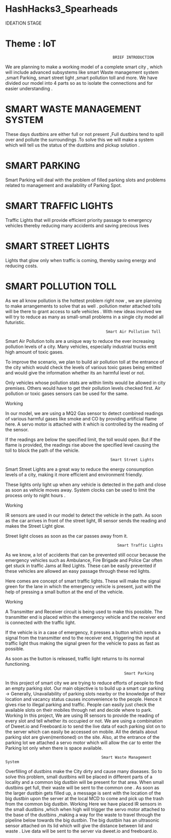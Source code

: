 # HashHacks3_Spearheads
IDEATION STAGE
# Theme : IoT 
                                                   BRIEF INTRODUCTION

We are planning to make a working  model  of a complete smart city , which will include advanced subsystems like smart Waste management system ,smart Parking, smart street light ,smart pollution toll and more. We have divided our model into 4 parts so as to isolate the connections and for easier understanding .

# SMART WASTE MANAGEMENT SYSTEM 

These days dustbins are either full or not present ,Full dustbins tend to spill over and pollute the surroundings .To solve this we will make a system which will tell us the status of the dustbins and pickup solution . 

# SMART PARKING 

Smart Parking will deal with the problem of filled parking slots and problems related to management and availability of Parking Spot.

# SMART TRAFFIC LIGHTS

Traffic Lights that will provide efficient priority passage to emergency vehicles thereby reducing many accidents and saving precious lives


# SMART STREET LIGHTS

Lights that glow only when traffic is coming, thereby saving energy and reducing costs.

# SMART POLLUTION TOLL 

As we all know pollution is the hottest problem right now , we are planning to make arrangements to solve that as well . pollution meter attached tolls will be there to grant access to safe vehicles . 
With new ideas involved we will try to reduce as many as small-small problems in a single city model all futuristic.







 







                                                Smart Air Pollution Toll 

Smart Air Pollution tolls are a unique way to reduce the ever increasing pollution levels of a city. Many vehicles, especially industrial trucks emit high amount of toxic gases. 

To improve the scenario, we plan to build air pollution toll at the entrance of the city which would check the levels of various toxic gases being emitted and would give the information whether its an harmful level or not. 

Only vehicles whose pollution stats are within limits would be allowed in city premises. Others would have to get their pollution levels checked first. Air pollution or toxic gases sensors can be used for the same.

Working

In our model, we are using a MQ2 Gas sensor to detect combined readings of various harmful gases like smoke and CO by providing artificial flame here. A servo motor is attached with it which is controlled by the reading of the sensor. 

If the readings are below the specified limit, the toll would open. But if the flame is provided, the readings rise above the specified level causing the toll to block the path of the vehicle.


                                                  Smart Street Lights

Smart Street Lights are a great way to reduce the energy consumption levels of a city, making it more efficient and environment friendly.

These lights only light up when any vehicle is detected in the path and close as soon as vehicle moves away. System clocks can be used to limit the process only to night hours .

Working

IR sensors are used in our model to detect the vehicle in the path. 
As soon as the car arrives in front of the street light, IR sensor sends the reading and makes the Street Light glow.

Street light closes as soon as the car passes away from it.


                                                     Smart Traffic Lights

As we know, a lot of accidents that can be prevented still occur because the emergency vehicles such as Ambulance, Fire Brigade and Police Car often get stuck in traffic Jams at Red Lights.
These can be easily prevented if these vehicles are allowed an easy passage through these red lights.

Here comes are concept of smart  traffic lights.
These will make the signal green for the lane in which the emergency vehicle is present, just with the help of pressing a small button at the end of the vehicle.

Working

A Transmitter and Receiver circuit is being used to make this possible. The transmitter end is placed within the emergency vehicle and the receiver end is connected with the traffic light.

If the vehicle is in a case of emergency, it presses a button which sends a signal from the transmitter  end to the receiver end, triggering the input at traffic light thus making the signal green for the vehicle to pass as fast as possible. 

As soon as the button is released, traffic light returns to its normal functioning.

                                                        Smart Parking

 In this project of smart city we are trying to reduce efforts of people to find an empty parking slot.
Our main objective is to build up a smart car parking
-> Generally,  Unavailability of parking slots nearby or the knowledge of their location and vacancy status causes inconvenience to the people. Hence it gives rise to illegal parking and traffic.
People can easily just check the available slots on their mobiles through net and decide where to park.
     Working
 In this project,  We are using IR sensors to provide the reading of every slot and tell whether its occupied or not.
We are using a combination of Dweet.io and Freeboard.io to send the live data of each parking slot on to the server which can easily be accessed on mobile. All the details about parking slot are given(mentioned) on the site.
Also, at the entrance of the parking lot we attached a servo motor which will allow the car to enter the Parking lot only when there is space available.

                                              Smart Waste Management System
                                              
Overfilling of dustbins make the City dirty and cause many diseases. So to solve this problem, small dustbins will be placed in different parts of a locality and a common big dustbin will be present for that area.
 When small dustbins get full, their waste will be sent to the common one . As soon as the larger dustbin gets filled up, a message is sent with the location of the big dustbin  upon the server at the local MCD to come and pick up the trash from the common big dustbin.
Working
Here we have placed IR sensors in the small dustbins ,which when high will trigger the servo motor attached to the base of the dustbins ,making a way for the waste to travel through the pipeline below towards the big dustbin. 
The big dustbin has an ultrasonic sensor attached on its lid which will give the distance between lid and waste . Live data will be sent to the server via dweet.io and freeboard.io. 
